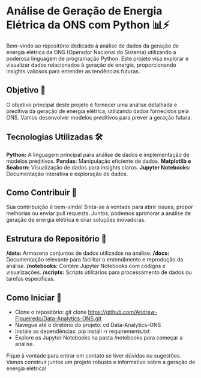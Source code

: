 # Análise de Geração de Energia Elétrica da ONS com Python 📊⚡️
Bem-vindo ao repositório dedicado à análise de dados da geração de energia elétrica da ONS (Operador Nacional do Sistema) utilizando a poderosa linguagem de programação Python. Este projeto visa explorar e visualizar dados relacionados à geração de energia, proporcionando insights valiosos para entender as tendências futuras.

## Objetivo 🎯
O objetivo principal deste projeto é fornecer uma análise detalhada e preditiva da geração de energia elétrica, utilizando dados fornecidos pela ONS. Vamos  desenvolver modelos preditivos para prever a geração futura.

## Tecnologias Utilizadas 🛠️
**Python:** A linguagem principal para análise de dados e implementação de modelos preditivos.
**Pandas:** Manipulação eficiente de dados.
**Matplotlib e Seaborn:** Visualização de dados para insights claros.
**Jupyter Notebooks:** Documentação interativa e exploração de dados.

## Como Contribuir 🤝
Sua contribuição é bem-vinda! Sinta-se à vontade para abrir issues, propor melhorias ou enviar pull requests. Juntos, podemos aprimorar a análise de geração de energia elétrica e criar soluções inovadoras.

## Estrutura do Repositório 📂
**/data:** Armazena conjuntos de dados utilizados na análise.
**/docs:** Documentação relevante para facilitar o entendimento e reprodução da análise.
**/notebooks:** Contém Jupyter Notebooks com códigos e visualizações.
**/scripts:** Scripts utilitários para processamento de dados ou tarefas específicas.


## Como Iniciar 🚀
- Clone o repositório: git clone https://github.com/Andrew-Figueiredo/Data-Analytics-ONS.git
- Navegue até o diretório do projeto: cd Data-Analytics-ONS
- Instale as dependências: pip install -r requirements.txt
- Explore os Jupyter Notebooks na pasta /notebooks para começar a análise.

Fique à vontade para entrar em contato se tiver dúvidas ou sugestões. Vamos construir juntos um projeto robusto e informativo sobre a geração de energia elétrica!
